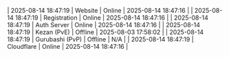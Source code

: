 | 2025-08-14 18:47:19 | Website | Online | 2025-08-14 18:47:16 |
| 2025-08-14 18:47:19 | Registration | Online | 2025-08-14 18:47:16 |
| 2025-08-14 18:47:19 | Auth Server | Online | 2025-08-14 18:47:16 |
| 2025-08-14 18:47:19 | Kezan (PvE) | Offline | 2025-08-03 17:58:02 |
| 2025-08-14 18:47:19 | Gurubashi (PvP) | Offline | N/A |
| 2025-08-14 18:47:19 | Cloudflare | Online | 2025-08-14 18:47:16 |
